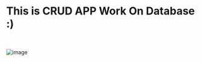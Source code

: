 # This is CRUD APP  Work On Database :)
<br>

![image](https://github.com/MohdHadi72/CRUD-APP/assets/154020781/6aa10c42-8617-4174-a2aa-29643a8e4d45)
